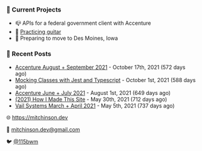### 📌 Current Projects
- 📪 APIs for a federal government client with Accenture
- 🎸 [Practicing guitar](https://soundcloud.com/115bwm/ambulance-holden-tape)
- 🌽 Preparing to move to Des Moines, Iowa

### 📝 Recent Posts

- [Accenture August + September 2021](https://blog.mitchinson.dev/pillar/aug-sep-21) - October 17th, 2021 (572 days ago)
- [Mocking Classes with Jest and Typescript](https://blog.mitchinson.dev/jest-typescript-mocks) - October 1st, 2021 (588 days ago)
- [Accenture June + July 2021](https://blog.mitchinson.dev/pillar/june-july-21) - August 1st, 2021 (649 days ago)
- [(2021) How I Made This Site](https://blog.mitchinson.dev/About-This-Site) - May 30th, 2021 (712 days ago)
- [Vail Systems March + April 2021](https://blog.mitchinson.dev/vail-march-april-2021) - May 5th, 2021 (737 days ago)

🌐 https://mitchinson.dev

💌 mitchinson.dev@gmail.com

🐦 [@115bwm](https://twitter.com/115bwm)